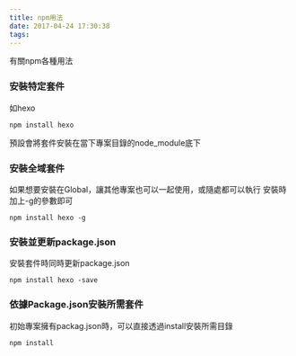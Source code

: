 ```yaml
---
title: npm用法
date: 2017-04-24 17:30:38
tags:
---
```

有關npm各種用法

<!-- more -->

### 安裝特定套件
如hexo
```
npm install hexo
```
預設會將套件安裝在當下專案目錄的node_module底下

### 安裝全域套件
如果想要安裝在Global，讓其他專案也可以一起使用，或隨處都可以執行
安裝時加上-g的參數即可
```
npm install hexo -g
```

### 安裝並更新package.json
安裝套件時同時更新package.json
```
npm install hexo -save
```

### 依據Package.json安裝所需套件
初始專案擁有packag.json時，可以直接透過install安裝所需目錄
```
npm install
```